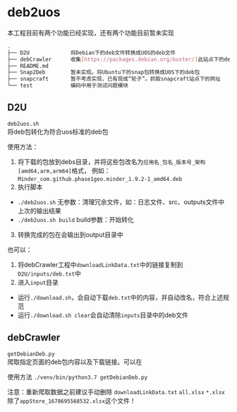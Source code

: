 # deb2uos
本工程目前有两个功能已经实现，还有两个功能目前暂未实现
```bash
.
├── D2U             将Debian下的deb文件转换成UOS的deb文件
├── debCrawler      收集[https://packages.debian.org/buster/]此站点下的deb包
├── README.md
├── Snap2Deb        暂未实现。将Ubuntu下的snap包转换成UOS下的deb包
├── snapcraft       暂不考虑实现，已有现成“轮子”。抓取snapcraft站点下的网址
└── test            编码中用于测试问题模块
```
## D2U 
`deb2uos.sh`  
将deb包转化为符合uos标准的deb包

使用方法：
1. 将下载的包放到debs目录，并将这些包改名为`应用名_包名_版本号_架构[amd64,arm,arm64]`格式，
例如：`Minder_com.github.phase1geo.minder_1.9.2-1_amd64.deb`
2. 执行脚本
- `./deb2uos.sh` 无参数：清理冗余文件，如：日志文件、src、outputs文件中上次的输出结果
- `./deb2uos.sh build` build参数：开始转化
3. 转换完成的包在会输出到output目录中

也可以：
1. 将debCrawler工程中`downloadLinkData.txt`中的链接复制到`D2U/inputs/deb.txt`中
2. 进入`input`目录
- 运行`./download.sh`，会自动下载`deb.txt`中的内容，并自动改名，符合上述规范
- 运行`./download.sh clear`会自动清除`inputs`目录中的deb文件


## debCrawler
`getDebianDeb.py`  
爬取指定页面的deb包内容以及下载链接。可以在  

使用方法
`./venv/bin/python3.7 getDebianDeb.py`

注意：重新爬取数据之前建议手动删除
`downloadLinkData.txt`
`all.xlsx`
`*.xlsx`
除了`appStore_1678695568532.xlsx`这个文件！